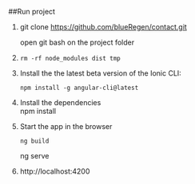 ##Run project
1. git clone https://github.com/blueRegen/contact.git
   
   open git bash on the project folder

2.  ```
    rm -rf node_modules dist tmp
    ```

3. Install the the latest beta version of the Ionic CLI:
    ```
    npm install -g angular-cli@latest
   ```
  
4. Install the dependencies      
    npm install
   
    
5. Start the app in the browser
    ```
    ng build

     ```
     ng serve
     
6. http://localhost:4200
